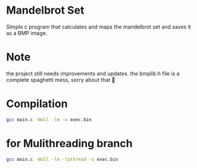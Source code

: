 # Mandelbrot Set
Simple c program that calculates and maps the mandelbrot set and saves it as a BMP image.

# Note
the project still needs improvements and updates. the bmplib.h file is a complete spaghetti mess, sorry about that 😬 

# Compilation
```bash
gcc main.c -Wall -lm -o exec.bin
```

# for Mulithreading branch
```bash
gcc main.c -Wall -lm -lpthread -o exec.bin
```


